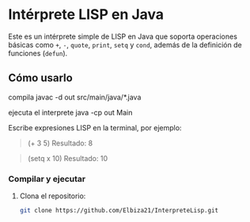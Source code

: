 # Intérprete LISP en Java

Este es un intérprete simple de LISP en Java que soporta operaciones básicas como `+`, `-`, `quote`, `print`, `setq` y `cond`, además de la definición de funciones (`defun`).

## Cómo usarlo
compila
javac -d out src/main/java/*.java

ejecuta el interprete
java -cp out Main

Escribe expresiones LISP en la terminal, por ejemplo:
> (+ 3 5)
Resultado: 8

> (setq x 10)
Resultado: 10

### Compilar y ejecutar

1. Clona el repositorio:
   ```sh
   git clone https://github.com/Elbiza21/InterpreteLisp.git
